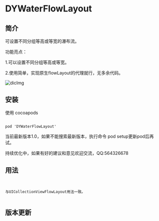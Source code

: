 # DYWaterFlowLayout

## 简介
可设置不同分组等高或等宽的瀑布流。

功能亮点：

1.可以设置不同分组等高或等宽。

2.使用简单，实现原生flowLayout的代理就行，无多余代码。

![dicImg](https://github.com/duyi56432/DYWaterFlowLayout/blob/main/DYWaterFlowLayout/效果图.png)  

## 安装

使用 cocoapods
<pre><code> 
pod 'DYWaterFlowLayout'
</code></pre>
当前最新版本1.0，如果不能搜索最新版本，执行命令 pod setup更新pod后再试。

持续优化中，如果有好的建议和意见欢迎交流，QQ:564326678
## 用法
<pre><code> 

与UICollectionViewFlowLayout用法一致。

</code></pre>

## 版本更新

